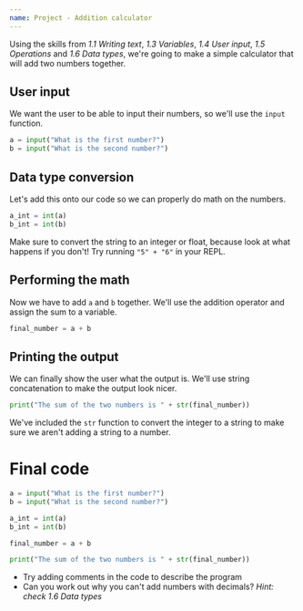 ```yaml
---
name: Project - Addition calculator
---
```


Using the skills from *1.1 Writing text*, *1.3 Variables*, *1.4 User input*, *1.5 Operations* and *1.6 Data types*, we're going to make a simple calculator that will add two numbers together.

## User input
We want the user to be able to input their numbers, so we'll use the `input` function.
```python
a = input("What is the first number?")
b = input("What is the second number?")
```

## Data type conversion
Let's add this onto our code so we can properly do math on the numbers.
```python
a_int = int(a)
b_int = int(b)
```

<div class="alert alert-warning">
    Make sure to convert the string to an integer or float, because look at what happens if you don't! Try running <code>"5" + "6"</code> in your REPL.
</div>

## Performing the math
Now we have to add `a` and `b` together. We'll use the addition operator and assign the sum to a variable.
```python
final_number = a + b
```

## Printing the output
We can finally show the user what the output is. We'll use string concatenation to make the output look nicer.
```python
print("The sum of the two numbers is " + str(final_number))
```

We've included the `str` function to convert the integer to a string to make sure we aren't adding a string to a number.

# Final code
```python
a = input("What is the first number?")
b = input("What is the second number?")

a_int = int(a)
b_int = int(b)

final_number = a + b

print("The sum of the two numbers is " + str(final_number))
```

<div class="alert alert-primary">
    <ul>
        <li>Try adding comments in the code to describe the program</li>
        <li>Can you work out why you can't add numbers with decimals? <em>Hint: check 1.6 Data types</em></li>
    </ul>
</div>